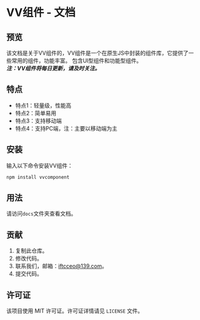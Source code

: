 # VV组件 - 文档

## 预览
该文档是关于VV组件的，VV组件是一个在原生JS中封装的组件库，它提供了一些常用的组件，功能丰富。
包含UI型组件和功能型组件。<br>
***注：VV组件将每日更新，请及时关注。***

## 特点
- 特点1：轻量级，性能高
- 特点2：简单易用
- 特点3：支持移动端
- 特点4：支持PC端，注：主要以移动端为主

## 安装
输入以下命令安装VV组件：
```bash
npm install vvcomponent
```

## 用法
请访问`docs`文件夹查看文档。

## 贡献
1. 复制此仓库。
2. 修改代码。
3. 联系我们，邮箱：[iftcceo@139.com](mailto:iftcceo@139.com?subject=VV组件代码提交&body=请将修改后的代码发送到iftcceo@139.com，文件格式必须为压缩包文件)。
4. 提交代码。

## 许可证
该项目使用 MIT 许可证。许可证详情请见 `LICENSE` 文件。